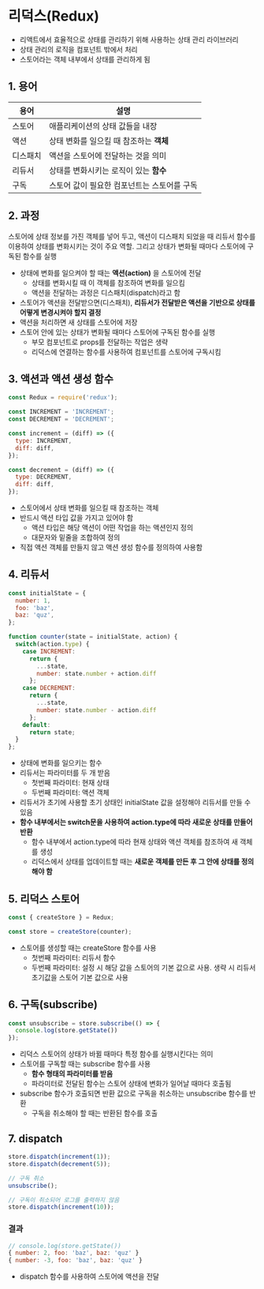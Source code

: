 리덕스(Redux)
========

- 리액트에서 효율적으로 상태를 관리하기 위해 사용하는 상태 관리 라이브러리
- 상태 관리의 로직을 컴포넌트 밖에서 처리
- 스토어라는 객체 내부에서 상태를 관리하게 됨

## 1. 용어

| 용어 | 설명 |
|-|-|
| 스토어 | 애플리케이션의 상태 값들을 내장 |
| 액션 | 상태 변화를 일으킬 때 참조하는 **객체** |
| 디스패치 | 액션을 스토어에 전달하는 것을 의미 |
| 리듀서 | 상태를 변화시키는 로직이 있는 **함수** |
| 구독 | 스토어 값이 필요한 컴포넌트는 스토어를 구독 |


## 2. 과정

스토어에 상태 정보를 가진 객체를 넣어 두고, 액션이 디스패치 되었을 때 리듀서 함수를 이용하여 상태를 변화시키는 것이 주요 역할. 그리고 상태가 변화될 때마다 스토어에 구독된 함수를 실행

- 상태에 변화를 일으켜야 할 때는 **액션(action)** 을 스토어에 전달
  - 상태를 변화시킬 때 이 객체를 참조하여 변화를 일으킴
  - 액션을 전달하는 과정은 디스패치(dispatch)라고 함
- 스토어가 액션을 전달받으면(디스패치), **리듀서가 전달받은 액션을 기반으로 상태를 어떻게 변경시켜야 할지 결정**
- 액션을 처리하면 새 상태를 스토어에 저장
- 스토어 안에 있는 상태가 변화될 때마다 스토어에 구독된 함수를 실행
  - 부모 컴포넌트로 props를 전달하는 작업은 생략
  - 리덕스에 연결하는 함수를 사용하여 컴포넌트를 스토어에 구독시킴


## 3. 액션과 액션 생성 함수

```js
const Redux = require('redux');

const INCREMENT = 'INCREMENT';
const DECREMENT = 'DECREMENT';

const increment = (diff) => ({
  type: INCREMENT,
  diff: diff,
}); 

const decrement = (diff) => ({
  type: DECREMENT,
  diff: diff,
}); 
```

- 스토어에서 상태 변화를 일으킬 때 참조하는 객체
- 반드시 액션 타입 값을 가지고 있어야 함
  - 액션 타입은 해당 액션이 어떤 작업을 하는 액션인지 정의
  - 대문자와 밑줄을 조합하여 정의
- 직접 액션 객체를 만들지 않고 액션 생성 함수를 정의하여 사용함


## 4. 리듀서

```js
const initialState = {
  number: 1,
  foo: 'baz',
  baz: 'quz',
};

function counter(state = initialState, action) {
  switch(action.type) {
    case INCREMENT:
      return {
        ...state,
        number: state.number + action.diff
      };
    case DECREMENT:
      return {
        ...state,
        number: state.number - action.diff
      };
    default:
      return state;
  }
};
```

- 상태에 변화를 일으키는 함수
- 리듀서는 파라미터를 두 개 받음
  - 첫번째 파라미터: 현재 상태
  - 두번째 파라미터: 액션 객체
- 리듀서가 초기에 사용할 초기 상태인 initialState 값을 설정해야 리듀서를 만들 수 있음
- **함수 내부에서는 switch문을 사용하여 action.type에 따라 새로운 상태를 만들어 반환**
  - 함수 내부에서 action.type에 따라 현재 상태와 액션 객체를 참조하여 새 객체를 생성
  - 리덕스에서 상태를 업데이트할 때는 **새로운 객체를 만든 후 그 안에 상태를 정의해야 함**


## 5. 리덕스 스토어

```js
const { createStore } = Redux;

const store = createStore(counter);
```

- 스토어를 생성할 때는 createStore 함수를 사용
  - 첫번째 파라미터: 리듀서 함수
  - 두번째 파라미터: 설정 시 해당 값을 스토어의 기본 값으로 사용. 생략 시 리듀서 초기값을 스토어 기본 값으로 사용


## 6. 구독(subscribe)

```js
const unsubscribe = store.subscribe(() => {
  console.log(store.getState())
});
```
- 리덕스 스토어의 상태가 바뀔 때마다 특정 함수를 실행시킨다는 의미
- 스토어를 구독할 때는 subscribe 함수를 사용
  - **함수 형태의 파라미터를 받음**
  - 파라미터로 전달된 함수는 스토어 상태에 변화가 일어날 때마다 호출됨
- subscribe 함수가 호출되면 반환 값으로 구독을 취소하는 unsubscribe 함수를 반환
  - 구독을 취소해야 할 때는 반환된 함수를 호출


## 7. dispatch

```js
store.dispatch(increment(1));
store.dispatch(decrement(5));

// 구독 취소
unsubscribe();

// 구독이 취소되어 로그를 출력하지 않음
store.dispatch(increment(10));
```

### 결과
```js
// console.log(store.getState())
{ number: 2, foo: 'baz', baz: 'quz' }
{ number: -3, foo: 'baz', baz: 'quz' }
```

- dispatch 함수를 사용하여 스토어에 액션을 전달
